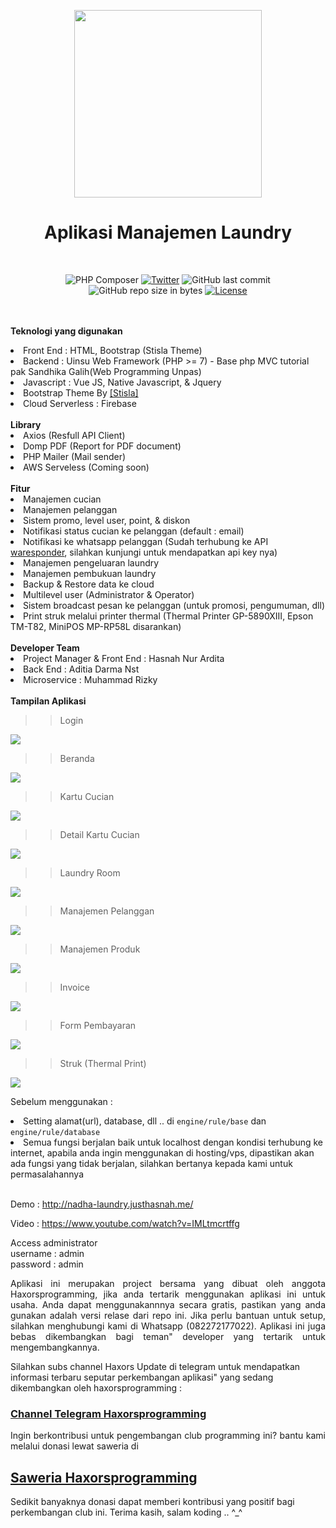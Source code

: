 <p align="center">
<img src='https://s3.jagoanstorage.com/aditia-ss-storage-3561/NADHA-LAUNDRY/logo.jpg' width='300px'>
</p>
<h1 align="center">Aplikasi Manajemen Laundry</h1>
<br>
<span align="center">

![PHP Composer](https://github.com/haxorsprogramming/Nadha-Laundry/workflows/PHP%20Composer/badge.svg) [![Twitter](https://img.shields.io/twitter/follow/nadha_alditha.svg?style=social&label=Follow)](https://twitter.com/intent/follow?screen_name=nadha_alditha) ![GitHub last commit](https://img.shields.io/github/last-commit/haxorsprogramming/Nadha-Laundry.svg) ![GitHub repo size in bytes](https://img.shields.io/github/repo-size/badges/shields.svg) [![License](https://img.shields.io/github/license/haxorsprogramming/Nadha-Laundry.svg)](LICENSE)

</span>

<br/><br/>
<b>Teknologi yang digunakan</b>
<li>Front End : HTML, Bootstrap (Stisla Theme)</li>
<li>Backend : Uinsu Web Framework (PHP >= 7) - Base php MVC tutorial pak Sandhika Galih(Web Programming Unpas)</li>
<li>Javascript : Vue JS, Native Javascript, & Jquery</li>
<li>Bootstrap Theme By <a href='https://demo.getstisla.com/index.html'>[Stisla]</a></li>
<li>Cloud Serverless : Firebase</li>
<br/>
<b>Library</b>
<li>Axios (Resfull API Client)</li>
<li>Domp PDF (Report for PDF document)</li>
<li>PHP Mailer (Mail sender)</li>
<li>AWS Serveless (Coming soon)</li>
<br/>
<b>Fitur</b>
<li> Manajemen cucian</li>
<li> Manajemen pelanggan</li>
<li> Sistem promo, level user, point, & diskon</li>
<li> Notifikasi status cucian ke pelanggan (default : email)</li>
<li> Notifikasi ke whatsapp pelanggan (Sudah terhubung ke API <a href='https://waresponder.co.id'>waresponder</a>, silahkan kunjungi untuk mendapatkan api key nya)</li>
<li> Manajemen pengeluaran laundry</li>
<li> Manajemen pembukuan laundry</li>
<li> Backup & Restore data ke cloud</li>
<li> Multilevel user (Administrator & Operator)</li>
<li> Sistem broadcast pesan ke pelanggan (untuk promosi, pengumuman, dll)</li>
<li> Print struk melalui printer thermal (Thermal Printer GP-5890XIII, Epson TM-T82, MiniPOS MP-RP58L disarankan)</li>
<br/>
<b>Developer Team</b>
<li> Project Manager & Front End : Hasnah Nur Ardita</li>
<li> Back End : Aditia Darma Nst</li>
<li> Microservice : Muhammad Rizky</li>
<br/>
<b>Tampilan Aplikasi</b>
<br/>

>> Login

<img src='https://s3.jagoanstorage.com/aditia-ss-storage-3561/NADHA-LAUNDRY/login.png'>

>> Beranda

<img src='https://s3.jagoanstorage.com/aditia-ss-storage-3561/NADHA-LAUNDRY/beranda.png'>

>> Kartu Cucian

<img src='https://s3.jagoanstorage.com/aditia-ss-storage-3561/NADHA-LAUNDRY/kartu_laundry.png'>

>> Detail Kartu Cucian 

<img src='https://s3.jagoanstorage.com/aditia-ss-storage-3561/NADHA-LAUNDRY/detail_kartu_laundry.png'>

>> Laundry Room

<img src='https://s3.jagoanstorage.com/aditia-ss-storage-3561/NADHA-LAUNDRY/laundry_room.png'>

>> Manajemen Pelanggan

<img src='https://s3.jagoanstorage.com/aditia-ss-storage-3561/NADHA-LAUNDRY/manajemen_pelanggan.png'>

>> Manajemen Produk

<img src='https://s3.jagoanstorage.com/aditia-ss-storage-3561/NADHA-LAUNDRY/manajemen_produk.png'>

>> Invoice

<img src='https://s3.jagoanstorage.com/aditia-ss-storage-3561/NADHA-LAUNDRY/invoice.png'>

>> Form Pembayaran

<img src='https://s3.jagoanstorage.com/aditia-ss-storage-3561/NADHA-LAUNDRY/pembayaran.png'>

>> Struk (Thermal Print)

<img src='https://s3.jagoanstorage.com/aditia-ss-storage-3561/NADHA-LAUNDRY/print_struk.png'>


<br/>

Sebelum menggunakan : <br/>
<li> Setting alamat(url), database, dll ..  di <code>engine/rule/base</code> dan <code>engine/rule/database</code> </li>
<li> Semua fungsi berjalan baik untuk localhost dengan kondisi terhubung ke internet, apabila anda ingin menggunakan di hosting/vps, dipastikan akan ada fungsi yang tidak berjalan, silahkan bertanya kepada kami untuk permasalahannya</li>
<br/>

Demo : http://nadha-laundry.justhasnah.me/

Video : https://www.youtube.com/watch?v=IMLtmcrtffg

Access administrator<br/>
username : admin<br/>
password : admin<br/>
<p align='justify'>
Aplikasi ini merupakan project bersama yang dibuat oleh anggota Haxorsprogramming, jika anda tertarik menggunakan aplikasi ini untuk usaha. Anda dapat menggunakannnya secara gratis, pastikan yang anda gunakan adalah versi relase dari repo ini. Jika perlu bantuan untuk setup, silahkan menghubungi kami di Whatsapp (082272177022). Aplikasi ini juga bebas dikembangkan bagi teman" developer yang tertarik untuk mengembangkannya.
</p>

Silahkan subs channel Haxors Update di telegram untuk mendapatkan informasi terbaru seputar perkembangan aplikasi" yang sedang dikembangkan oleh haxorsprogramming : 
<h3><a href='https://t.me/haxorsupdate'>Channel Telegram Haxorsprogramming</a></h3>

<p align='justify'>
Ingin berkontribusi untuk pengembangan club programming ini? bantu kami melalui donasi lewat saweria di <h2><a href='https://saweria.co/donate/haxorsprogramming'>Saweria Haxorsprogramming</a></h2>Sedikit banyaknya donasi dapat memberi kontribusi yang positif bagi perkembangan club ini. Terima kasih, salam koding .. ^_^
</p>
